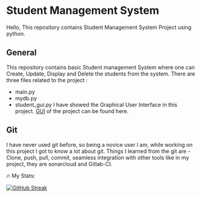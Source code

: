 # Student Management System

Hello,
This repository contains Student Management System Project using python.

## General
This repository contains basic Student management System where one can Create, Update, Display and Delete the students from the system.
There are three files related to the project : 
- main.py
- mydb.py
- student_gui.py
I have showed the Graphical User Interface in this project. 
[GUI](https://github.com/ShrutiPatil2223/Student-Management-System/blob/main/GUI_Screenshot%20.png) of the project can be found here.
 
  
## Git
I have never used git before, so being a novice user I am, while working on this project I got to know a lot about git. 
Things I learned from the git are - Clone, push, pull, commit, seamless integration with other tools like in my project, they are sonarcloud and Gitlab-CI.

🔥 My Stats:

 [![GitHub Streak](https://github-readme-streak-stats.herokuapp.com/?user=ShrutiPatil2223&theme=cobalt)](https://github.com/ShrutiPatil2223)  

